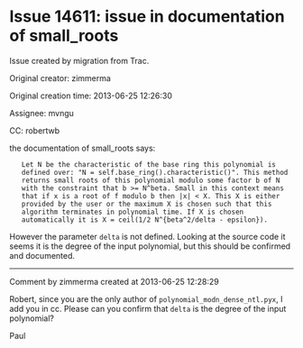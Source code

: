 # Issue 14611: issue in documentation of small_roots

Issue created by migration from Trac.

Original creator: zimmerma

Original creation time: 2013-06-25 12:26:30

Assignee: mvngu

CC:  robertwb

the documentation of small_roots says:

```
   Let N be the characteristic of the base ring this polynomial is
   defined over: "N = self.base_ring().characteristic()". This method
   returns small roots of this polynomial modulo some factor b of N
   with the constraint that b >= N^beta. Small in this context means
   that if x is a root of f modulo b then |x| < X. This X is either
   provided by the user or the maximum X is chosen such that this
   algorithm terminates in polynomial time. If X is chosen
   automatically it is X = ceil(1/2 N^{beta^2/delta - epsilon}).
```

However the parameter `delta` is not defined.
Looking at the source code it seems it is the degree of the input polynomial,
but this should be confirmed and documented.


---

Comment by zimmerma created at 2013-06-25 12:28:29

Robert, since you are the only author of `polynomial_modn_dense_ntl.pyx`, I add you in cc.
Please can you confirm that `delta` is the degree of the input polynomial?

Paul
